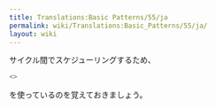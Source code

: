```yaml
---
title: Translations:Basic Patterns/55/ja
permalink: wiki/Translations:Basic_Patterns/55/ja/
layout: wiki
---
```


サイクル間でスケジューリングするため、

``` Haskell
<>
```

を使っているのを覚えておきましょう。
